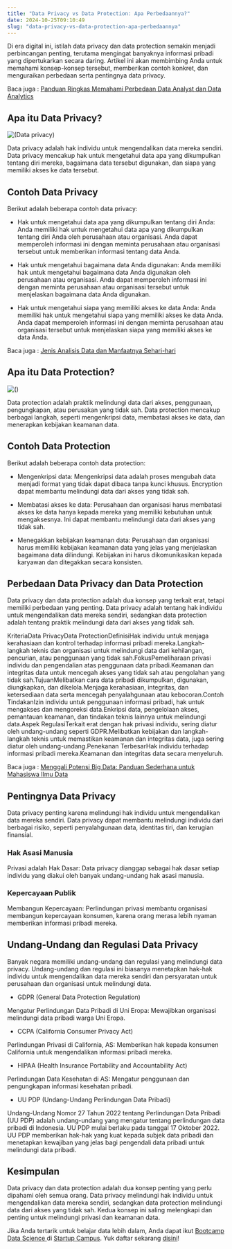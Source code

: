 ```yaml
---
title: "Data Privacy vs Data Protection: Apa Perbedaannya?"
date: 2024-10-25T09:10:49
slug: "data-privacy-vs-data-protection-apa-perbedaannya"
---
```

Di era digital ini, istilah data privacy dan data protection semakin menjadi perbincangan penting, terutama mengingat banyaknya informasi pribadi yang dipertukarkan secara daring. Artikel ini akan membimbing Anda untuk memahami konsep-konsep tersebut, memberikan contoh konkret, dan menguraikan perbedaan serta pentingnya data privacy.

Baca juga : [Panduan Ringkas Memahami Perbedaan Data Analyst dan Data Analytics](https://startupcampus.id/blog/perbedaan-data-analyst-dan-data-analytics/)

## Apa itu Data Privacy?

![(Data privacy)](/uploads/2023/12/Data-Privacy.png)

Data privacy adalah hak individu untuk mengendalikan data mereka sendiri. Data privacy mencakup hak untuk mengetahui data apa yang dikumpulkan tentang diri mereka, bagaimana data tersebut digunakan, dan siapa yang memiliki akses ke data tersebut.

## Contoh Data Privacy

Berikut adalah beberapa contoh data privacy:

- Hak untuk mengetahui data apa yang dikumpulkan tentang diri Anda: Anda memiliki hak untuk mengetahui data apa yang dikumpulkan tentang diri Anda oleh perusahaan atau organisasi. Anda dapat memperoleh informasi ini dengan meminta perusahaan atau organisasi tersebut untuk memberikan informasi tentang data Anda.

- Hak untuk mengetahui bagaimana data Anda digunakan: Anda memiliki hak untuk mengetahui bagaimana data Anda digunakan oleh perusahaan atau organisasi. Anda dapat memperoleh informasi ini dengan meminta perusahaan atau organisasi tersebut untuk menjelaskan bagaimana data Anda digunakan.

- Hak untuk mengetahui siapa yang memiliki akses ke data Anda: Anda memiliki hak untuk mengetahui siapa yang memiliki akses ke data Anda. Anda dapat memperoleh informasi ini dengan meminta perusahaan atau organisasi tersebut untuk menjelaskan siapa yang memiliki akses ke data Anda.

Baca juga : [Jenis Analisis Data dan Manfaatnya Sehari-hari](https://startupcampus.id/blog/jenis-analisis-data-dan-manfaatnya-sehari-hari/)

## Apa itu Data Protection?

![()](/uploads/2023/12/Data-protection.png)

Data protection adalah praktik melindungi data dari akses, penggunaan, pengungkapan, atau perusakan yang tidak sah. Data protection mencakup berbagai langkah, seperti mengenkripsi data, membatasi akses ke data, dan menerapkan kebijakan keamanan data.

## Contoh Data Protection

Berikut adalah beberapa contoh data protection:

- Mengenkripsi data: Mengenkripsi data adalah proses mengubah data menjadi format yang tidak dapat dibaca tanpa kunci khusus. Encryption dapat membantu melindungi data dari akses yang tidak sah.

- Membatasi akses ke data: Perusahaan dan organisasi harus membatasi akses ke data hanya kepada mereka yang memiliki kebutuhan untuk mengaksesnya. Ini dapat membantu melindungi data dari akses yang tidak sah.

- Menegakkan kebijakan keamanan data: Perusahaan dan organisasi harus memiliki kebijakan keamanan data yang jelas yang menjelaskan bagaimana data dilindungi. Kebijakan ini harus dikomunikasikan kepada karyawan dan ditegakkan secara konsisten.

## Perbedaan Data Privacy dan Data Protection

Data privacy dan data protection adalah dua konsep yang terkait erat, tetapi memiliki perbedaan yang penting. Data privacy adalah tentang hak individu untuk mengendalikan data mereka sendiri, sedangkan data protection adalah tentang praktik melindungi data dari akses yang tidak sah.

KriteriaData PrivacyData ProtectionDefinisiHak individu untuk menjaga kerahasiaan dan kontrol terhadap informasi pribadi mereka.Langkah-langkah teknis dan organisasi untuk melindungi data dari kehilangan, pencurian, atau penggunaan yang tidak sah.FokusPemeliharaan privasi individu dan pengendalian atas penggunaan data pribadi.Keamanan dan integritas data untuk mencegah akses yang tidak sah atau pengolahan yang tidak sah.TujuanMelibatkan cara data pribadi dikumpulkan, digunakan, diungkapkan, dan dikelola.Menjaga kerahasiaan, integritas, dan ketersediaan data serta mencegah penyalahgunaan atau kebocoran.Contoh TindakanIzin individu untuk penggunaan informasi pribadi, hak untuk mengakses dan mengoreksi data.Enkripsi data, pengelolaan akses, pemantauan keamanan, dan tindakan teknis lainnya untuk melindungi data.Aspek RegulasiTerkait erat dengan hak privasi individu, sering diatur oleh undang-undang seperti GDPR.Melibatkan kebijakan dan langkah-langkah teknis untuk memastikan keamanan dan integritas data, juga sering diatur oleh undang-undang.Penekanan TerbesarHak individu terhadap informasi pribadi mereka.Keamanan dan integritas data secara menyeluruh.

Baca juga : [Menggali Potensi Big Data: Panduan Sederhana untuk Mahasiswa Ilmu Data](https://startupcampus.id/blog/menggali-potensi-big-data-panduan-sederhana-untuk-mahasiswa-ilmu-data/)

## Pentingnya Data Privacy

Data privacy penting karena melindungi hak individu untuk mengendalikan data mereka sendiri. Data privacy dapat membantu melindungi individu dari berbagai risiko, seperti penyalahgunaan data, identitas tiri, dan kerugian finansial.

### Hak Asasi Manusia

Privasi adalah Hak Dasar: Data privacy dianggap sebagai hak dasar setiap individu yang diakui oleh banyak undang-undang hak asasi manusia.

### Kepercayaan Publik

Membangun Kepercayaan: Perlindungan privasi membantu organisasi membangun kepercayaan konsumen, karena orang merasa lebih nyaman memberikan informasi pribadi mereka.

## Undang-Undang dan Regulasi Data Privacy

Banyak negara memiliki undang-undang dan regulasi yang melindungi data privacy. Undang-undang dan regulasi ini biasanya menetapkan hak-hak individu untuk mengendalikan data mereka sendiri dan persyaratan untuk perusahaan dan organisasi untuk melindungi data.

- GDPR (General Data Protection Regulation)

Mengatur Perlindungan Data Pribadi di Uni Eropa: Mewajibkan organisasi melindungi data pribadi warga Uni Eropa.

- CCPA (California Consumer Privacy Act)

Perlindungan Privasi di California, AS: Memberikan hak kepada konsumen California untuk mengendalikan informasi pribadi mereka.

- HIPAA (Health Insurance Portability and Accountability Act)

Perlindungan Data Kesehatan di AS: Mengatur penggunaan dan pengungkapan informasi kesehatan pribadi.

- UU PDP (Undang-Undang Perlindungan Data Pribadi)

Undang-Undang Nomor 27 Tahun 2022 tentang Perlindungan Data Pribadi (UU PDP) adalah undang-undang yang mengatur tentang perlindungan data pribadi di Indonesia. UU PDP mulai berlaku pada tanggal 17 Oktober 2022. UU PDP memberikan hak-hak yang kuat kepada subjek data pribadi dan menetapkan kewajiban yang jelas bagi pengendali data pribadi untuk melindungi data pribadi.

## Kesimpulan

Data privacy dan data protection adalah dua konsep penting yang perlu dipahami oleh semua orang. Data privacy melindungi hak individu untuk mengendalikan data mereka sendiri, sedangkan data protection melindungi data dari akses yang tidak sah. Kedua konsep ini saling melengkapi dan penting untuk melindungi privasi dan keamanan data.

Jika Anda tertarik untuk belajar data lebih dalam, Anda dapat ikut [Bootcamp Data Science ](https://startupcampus.id/public-bootcamp/data-science)di [Startup Campus](https://startupcampus.id/). Yuk daftar sekarang [disini](https://startupcampus.id/daftar/bootcamp-public)!